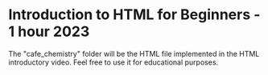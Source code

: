 # Introduction to HTML for Beginners - 1 hour 2023

The "cafe_chemistry" folder will be the HTML file implemented in the HTML introductory video. Feel free to use it for educational purposes.
